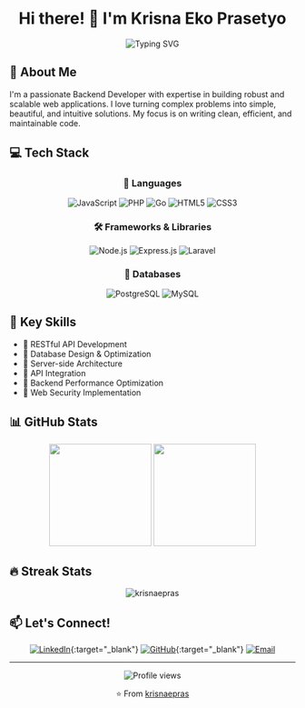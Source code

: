 <h1 align="center">Hi there! 👋 I'm Krisna Eko Prasetyo</h1>
<div align="center">
  <img src="https://readme-typing-svg.herokuapp.com?font=Fira+Code&pause=1000&color=2C98CF&center=true&vCenter=true&width=435&lines=Backend+Developer;PHP+%7C+Golang+%7C+Node.js+Developer;Always+learning+new+things" alt="Typing SVG" />
</div>

## 🚀 About Me
I'm a passionate Backend Developer with expertise in building robust and scalable web applications. I love turning complex problems into simple, beautiful, and intuitive solutions. My focus is on writing clean, efficient, and maintainable code.

## 💻 Tech Stack

<div align="center">

### 🔨 Languages
![JavaScript](https://img.shields.io/badge/-JavaScript-F7DF1E?style=for-the-badge&logo=javascript&logoColor=black)
![PHP](https://img.shields.io/badge/-PHP-777BB4?style=for-the-badge&logo=php&logoColor=white)
![Go](https://img.shields.io/badge/-Go-00ADD8?style=for-the-badge&logo=go&logoColor=white)
![HTML5](https://img.shields.io/badge/-HTML5-E34F26?style=for-the-badge&logo=html5&logoColor=white)
![CSS3](https://img.shields.io/badge/-CSS3-1572B6?style=for-the-badge&logo=css3&logoColor=white)

### 🛠 Frameworks & Libraries
![Node.js](https://img.shields.io/badge/-Node.js-339933?style=for-the-badge&logo=node.js&logoColor=white)
![Express.js](https://img.shields.io/badge/-Express.js-000000?style=for-the-badge&logo=express&logoColor=white)
![Laravel](https://img.shields.io/badge/-Laravel-FF2D20?style=for-the-badge&logo=laravel&logoColor=white)

### 💾 Databases
![PostgreSQL](https://img.shields.io/badge/-PostgreSQL-336791?style=for-the-badge&logo=postgresql&logoColor=white)
![MySQL](https://img.shields.io/badge/-MySQL-4479A1?style=for-the-badge&logo=mysql&logoColor=white)

</div>

## 🌟 Key Skills
- 🔹 RESTful API Development
- 🔹 Database Design & Optimization
- 🔹 Server-side Architecture
- 🔹 API Integration
- 🔹 Backend Performance Optimization
- 🔹 Web Security Implementation

## 📊 GitHub Stats

<div align="center">
  <img height="180em" src="https://github-readme-stats.vercel.app/api?username=krisnaepras&show_icons=true&theme=tokyonight&include_all_commits=true&count_private=true"/>
  <img height="180em" src="https://github-readme-stats.vercel.app/api/top-langs/?username=krisnaepras&layout=compact&langs_count=7&theme=tokyonight"/>
</div>

## 🔥 Streak Stats
<div align="center">
  <img src="https://github-readme-streak-stats.herokuapp.com/?user=krisnaepras&theme=tokyonight" alt="krisnaepras" />
</div>

## 📫 Let's Connect!
<div align="center">
  
[![LinkedIn](https://img.shields.io/badge/-LinkedIn-0077B5?style=for-the-badge&logo=linkedin&logoColor=white)](https://linkedin.com/in/krisnaepras){:target="_blank"}
[![GitHub](https://img.shields.io/badge/-GitHub-181717?style=for-the-badge&logo=github&logoColor=white)](https://github.com/krisnaepras){:target="_blank"}
[![Email](https://img.shields.io/badge/-Email-D14836?style=for-the-badge&logo=gmail&logoColor=white)](mailto:krisnaepras@gmail.com)

</div>

---
<div align="center">
  <img src="https://komarev.com/ghpvc/?username=krisnaepras&label=Profile%20views&color=0e75b6&style=flat" alt="Profile views" />
  
  ⭐️ From [krisnaepras](https://github.com/krisnaepras)
</div>
